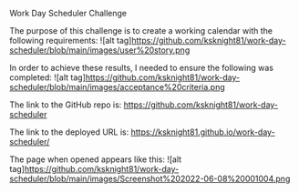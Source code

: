 Work Day Scheduler Challenge

The purpose of this challenge is to create a working calendar with the following requirements:
![alt tag]https://github.com/ksknight81/work-day-scheduler/blob/main/images/user%20story.png

In order to achieve these results, I needed to ensure the following was completed:
![alt tag]https://github.com/ksknight81/work-day-scheduler/blob/main/images/acceptance%20criteria.png

The link to the GitHub repo is:  https://github.com/ksknight81/work-day-scheduler

The link to the deployed URL is: https://ksknight81.github.io/work-day-scheduler/

The page when opened appears like this: 
![alt tag]https://github.com/ksknight81/work-day-scheduler/blob/main/images/Screenshot%202022-06-08%20001004.png

 

